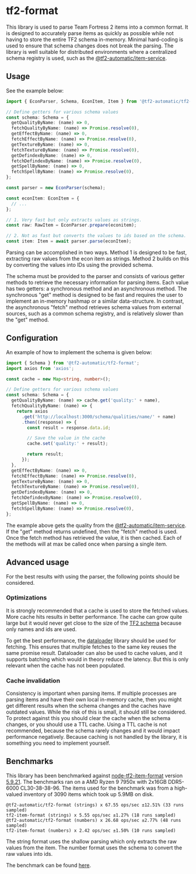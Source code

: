# tf2-format

This library is used to parse Team Fortress 2 items into a common format. It is designed to accurately parse items as quickly as possible while not having to store the entire TF2 schema in-memory. Minimal hard-coding is used to ensure that schema changes does not break the parsing. The library is well suitable for distributed environments where a centralized schema registry is used, such as the [@tf2-automatic/item-service](../../apps/item-service/).

## Usage

See the example below:

```ts
import { EconParser, Schema, EconItem, Item } from '@tf2-automatic/tf2-format';

// Define getters for various schema values
const schema: Schema = {
  getQualityByName: (name) => 0, 
  fetchQualityByName: (name) => Promise.resolve(0),
  getEffectByName: (name) => 0,
  fetchEffectByName: (name) => Promise.resolve(0),
  getTextureByName: (name) => 0,
  fetchTextureByName: (name) => Promise.resolve(0),
  getDefindexByName: (name) => 0,
  fetchDefindexByName: (name) => Promise.resolve(0),
  getSpellByName: (name) => 0,
  fetchSpellByName: (name) => Promise.resolve(0),
};

const parser = new EconParser(schema);

const econItem: EconItem = {
  // ...
};

// 1. Very fast but only extracts values as strings.
const raw: RawItem = EconParser.prepare(econitem);

// 2. Not as fast but converts the values to ids based on the schema.
const item: Item = await parser.parse(econItem);
```

Parsing can be accomplished in two ways. Method 1 is designed to be fast, extracting raw values from the econ item as strings. Method 2 builds on this by converting the values into IDs using the provided schema.

The schema must be provided to the parser and consists of various getter methods to retrieve the necessary information for parsing items. Each value has two getters: a synchronous method and an asynchronous method. The synchronous "get" method is designed to be fast and requires the user to implement an in-memory hashmap or a similar data-structure. In contrast, the asynchronous "fetch" method retrieves schema values from external sources, such as a common schema registry, and is relatively slower than the "get" method.

## Configuration

An example of how to implement the schema is given below:

```ts
import { Schema } from '@tf2-automatic/tf2-format';
import axios from 'axios';

const cache = new Map<string, number>();

// Define getters for various schema values
const schema: Schema = {
  getQualityByName: (name) => cache.get('quality:' + name),
  fetchQualityByName: (name) => {
    return axios
      .get('http://localhost:3000/schema/qualities/name/' + name)
      .then((response) => {
        const result = response.data.id;

        // Save the value in the cache
        cache.set('quality:' + result);

        return result;
      });
  },
  getEffectByName: (name) => 0,
  fetchEffectByName: (name) => Promise.resolve(0),
  getTextureByName: (name) => 0,
  fetchTextureByName: (name) => Promise.resolve(0),
  getDefindexByName: (name) => 0,
  fetchDefindexByName: (name) => Promise.resolve(0),
  getSpellByName: (name) => 0,
  fetchSpellByName: (name) => Promise.resolve(0),
};
```

The example above gets the quality from the [@tf2-automatic/item-service](../../apps/item-service/). If the "get" method returns undefined, then the "fetch" method is used. Once the fetch method has retrieved the value, it is then cached. Each of the methods will at max be called once when parsing a single item.

## Advanced usage

For the best results with using the parser, the following points should be considered.

### Optimizations

It is strongly recommended that a cache is used to store the fetched values. More cache hits results in better performance. The cache can grow quite large but it would never get close to the size of the [TF2 schema](https://wiki.teamfortress.com/wiki/Item_schema) because only names and ids are used.

To get the best performance, the [dataloader](https://github.com/graphql/dataloader) library should be used for fetching. This ensures that multiple fetches to the same key reuses the same promise result. Dataloader can also be used to cache values, and it supports batching which would in theory reduce the latency. But this is only relevant when the cache has not been populated.

### Cache invalidation

Consistency is important when parsing items. If multiple processes are parsing items and have their own local in-memory cache, then you might get different results when the schema changes and the caches have outdated values. While the risk of this is small, it should still be considered. To protect against this you should clear the cache when the schema changes, or you should use a TTL cache. Using a TTL cache is not recommended, because the schema rarely changes and it would impact performance negatively. Because caching is not handled by the library, it is something you need to implement yourself.

## Benchmarks

This library has been benchmarked against [node-tf2-item-format](https://github.com/danocmx/node-tf2-item-format) version [5.9.21](https://github.com/danocmx/node-tf2-item-format/releases/tag/v5.9.21). The benchmarks ran on a AMD Ryzen 9 7950x with 2x16GB DDR5-6000 CL30-38-38-96. The items used for the benchmark was from a high-valued inventory of 3090 items which took up 5.9MB on disk.

```
@tf2-automatic/tf2-format (strings) x 67.55 ops/sec ±12.51% (33 runs sampled)
tf2-item-format (strings) x 5.55 ops/sec ±1.27% (18 runs sampled)
@tf2-automatic/tf2-format (numbers) x 26.68 ops/sec ±2.77% (48 runs sampled)
tf2-item-format (numbers) x 2.42 ops/sec ±1.50% (10 runs sampled)
```

The string format uses the shallow parsing which only extracts the raw values from the item. The number format uses the schema to convert the raw values into ids.

The benchmark can be found [here](../../benchmarks/tf2-format/).
